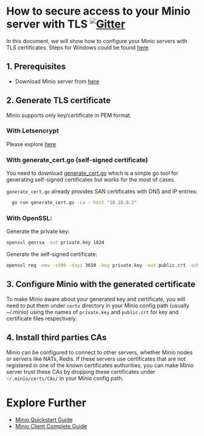# How to secure access to your Minio server with TLS [![Gitter](https://badges.gitter.im/Join%20Chat.svg)](https://gitter.im/minio/minio?utm_source=badge&utm_medium=badge&utm_campaign=pr-badge&utm_content=badge)

In this document, we will show how to configure your Minio servers with TLS certificates. Steps for Windows could be found [here](https://github.com/minio/minio/blob/master/docs/configure-minio-with-gnutls-windows.md).

## 1. Prerequisites

* Download Minio server from [here](https://docs.minio.io/docs/minio)

## 2. Generate TLS certificate

Minio supports only key/certificate in PEM format. 

### With Letsencrypt

Please explore [here](https://docs.minio.io/docs/generate-let-s-encypt-certificate-using-concert-for-minio)

### With generate_cert.go (self-signed certificate)

You need to download [generate_cert.go](https://golang.org/src/crypto/tls/generate_cert.go?m=text) which is a simple go tool for generating self-signed certificates but works for the most of cases.

`generate_cert.go` already provides SAN certificates with DNS and IP entries:

```sh
  go run generate_cert.go -ca --host "10.10.0.3"
```

### With OpenSSL:

Generate the private key:
```sh
openssl genrsa -out private.key 1024
```

Generate the self-signed certificate:
```sh
openssl req -new -x509 -days 3650 -key private.key -out public.crt -subj "/C=country/ST=state/L=location/O=organization/CN=domain"
```

## 3. Configure Minio with the generated certificate

To make Minio aware about your generated key and certificate, you will need to put them under `certs` directory in your Minio config path (usually ~/.minio) using the names of `private.key` and `public.crt` for key and certificate files respectively.

## 4. Install third parties CAs

Minio can be configured to connect to other servers, whether Minio nodes or servers like NATs, Redis. If these servers use certificates that are not registered in one of the known certificates authorities, you can make Minio server trust these CAs by dropping these certificates under `~/.minio/certs/CAs/` in your Minio config path.

# Explore Further
* [Minio Quickstart Guide](https://docs.minio.io/docs/minio-quickstart-guide)
* [Minio Client Complete Guide](https://docs.minio.io/docs/minio-client-complete-guide)
